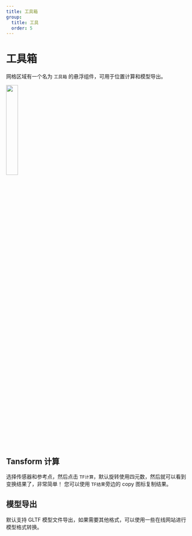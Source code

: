 ```yaml
---
title: 工具箱
group:
  title: 工具
  order: 5
---
```


# 工具箱

网格区域有一个名为 `工具箱` 的悬浮组件，可用于位置计算和模型导出。

<img src='/Sensor-Viewer-Doc/toolbox-cn.png' width='25%'>

## Tansform 计算

选择传感器和参考点，然后点击 `TF计算`，默认旋转使用四元数，然后就可以看到变换结果了，非常简单！
您可以使用 `TF结果`旁边的 copy 图标复制结果。

## 模型导出

默认支持 GLTF 模型文件导出，如果需要其他格式，可以使用一些在线网站进行模型格式转换。
